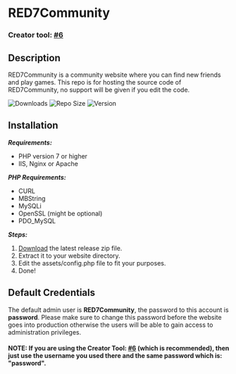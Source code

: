 # RED7Community
### Creator tool: [#6](https://github.com/RED7Studios/RED7Community/issues/6)
## Description
RED7Community is a community website where you can find new friends and play games. This repo is for hosting the source code of RED7Community, no support will be given if you edit the code.

![Downloads](https://img.shields.io/github/downloads/RED7Studios/RED7Community/total)
![Repo Size](https://img.shields.io/github/repo-size/RED7Studios/RED7Community)
![Version](https://img.shields.io/github/v/release/RED7Studios/RED7Community)

## Installation
**_Requirements:_**
- PHP version 7 or higher
- IIS, Nginx or Apache

**_PHP Requirements:_**
- CURL
- MBString
- MySQLi
- OpenSSL (might be optional)
- PDO_MySQL

**_Steps:_**
1. [Download](https://github.com/RED7Studios/RED7Community/releases/latest) the latest release zip file.
2. Extract it to your website directory.
3. Edit the assets/config.php file to fit your purposes.
4. Done!

## Default Credentials
The default admin user is **RED7Community**, the password to this account is **password**.
Please make sure to change this password before the website goes into production otherwise the users will be able to gain access to administration privileges.
#### NOTE: If you are using the Creator Tool: [#6](https://github.com/RED7Studios/RED7Community/issues/6) (which is recommended), then just use the username you used there and the same password which is: "**password**".
